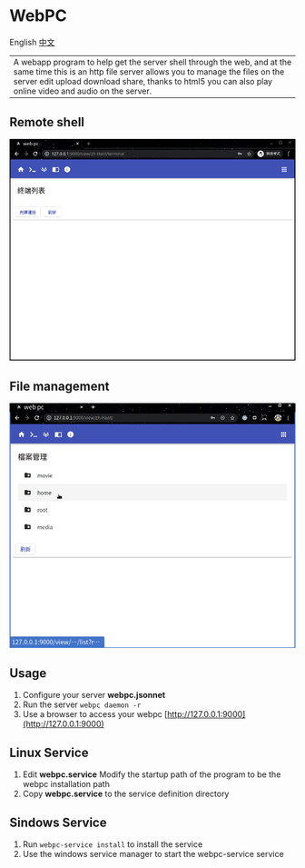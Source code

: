 # WebPC
English [中文](README-zh-Hant.md)
<table>
<tr>
<td>
  A webapp program to help get the server shell through the web, and at the same time this is an http file server allows you to manage the files on the server edit upload download share, thanks to html5 you can also play online video and audio on the server.
</td>
</tr>
</table>

## Remote shell

![](document/shell.gif)

## File management
![](document/filesystem.gif)

## Usage

1. Configure your server **webpc.jsonnet**
2. Run the server `webpc daemon -r`
3. Use a browser to access your webpc [http://127.0.0.1:9000](http://127.0.0.1:9000)

## Linux Service

1. Edit **webpc.service** Modify the startup path of the program to be the webpc installation path
2. Copy **webpc.service** to the service definition directory

## Sindows Service

1. Run `webpc-service install` to install the service
2. Use the windows service manager to start the webpc-service service
